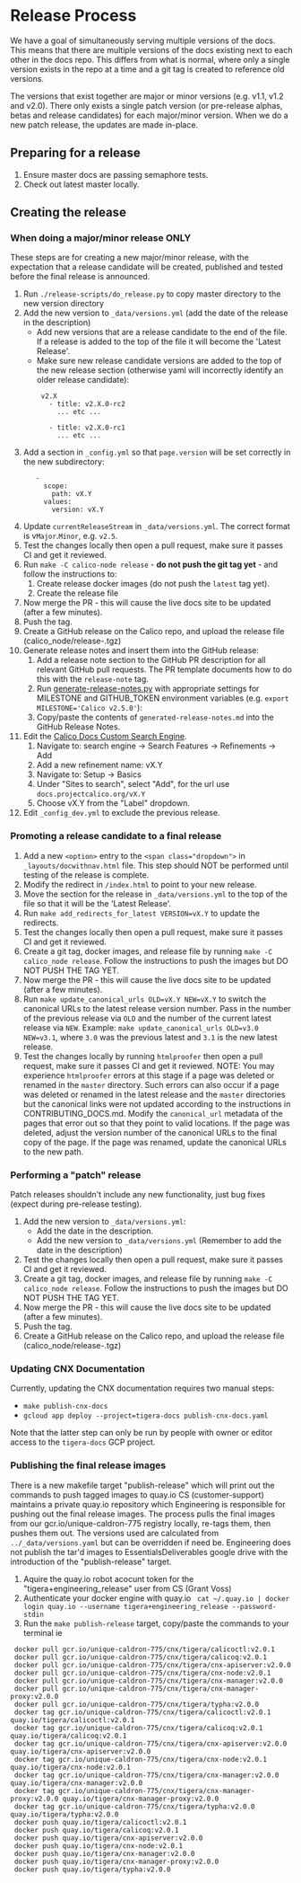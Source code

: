 # Release Process
We have a goal of simultaneously serving multiple versions of the docs. This
means that there are multiple versions of the docs existing next to each other
in the docs repo. This differs from what is normal, where only a single version
exists in the repo at a time and a git tag is created to reference old versions.

The versions that exist together are major or minor versions (e.g. v1.1, v1.2
and v2.0). There only exists a single patch version (or pre-release
alphas, betas and release candidates) for each major/minor version. When
we do a new patch release, the updates are made in-place.

## Preparing for a release
1. Ensure master docs are passing semaphore tests.
1. Check out latest master locally.

## Creating the release
### When doing a major/minor release ONLY
These steps are for creating a new major/minor release, with the expectation
that a release candidate will be created, published and tested before the final
release is announced.

1. Run `./release-scripts/do_release.py` to copy master directory to the new version directory
1. Add the new version to `_data/versions.yml` (add the date of the release in the description)
   - Add new versions that are a release candidate to the end of the file.
     If a release is added to the top of the file it will become the 'Latest Release'.
   - Make sure new release candidate versions are added to the top of the new release section (otherwise
     yaml will incorrectly identify an older release candidate):
     ```
      v2.X
        - title: v2.X.0-rc2
          ... etc ...

        - title: v2.X.0-rc1
          ... etc ...
     ```
1. Add a section in `_config.yml` so that `page.version` will be set correctly in the new subdirectory:
    ```
       -
         scope:
           path: vX.Y
         values:
           version: vX.Y
    ```
1. Update `currentReleaseStream` in `_data/versions.yml`. The correct format is v`Major`.`Minor`, e.g. `v2.5`.
1. Test the changes locally then open a pull request, make sure it passes CI and get it reviewed.
1. Run `make -C calico-node release` - **do not push the git tag yet** - and follow the instructions to:
   1. Create release docker images (do not push the `latest` tag yet).
   1. Create the release file
1. Now merge the PR - this will cause the live docs site to be updated (after a few minutes).
1. Push the tag.
1. Create a GitHub release on the Calico repo, and upload the release file (calico_node/release-<VERSION>.tgz)
1. Generate release notes and insert them into the GitHub release:
   1. Add a release note section to the GitHub PR description for all relevant GitHub pull requests. The PR template
      documents how to do this with the `release-note` tag.
   1. Run [generate-release-notes.py](https://github.com/tigera/process/blob/master/releases/generate-release-notes.py)
      with appropriate settings for MILESTONE and GITHUB_TOKEN environment variables (e.g. `export MILESTONE='Calico v2.5.0'`):
   1. Copy/paste the contents of `generated-release-notes.md` into the GitHub Release Notes.
1. Edit the [Calico Docs Custom Search Engine](https://cse.google.com/).
   1. Navigate to: search engine -> Search Features -> Refinements -> Add
   1. Add a new refinement name: vX.Y
   1. Navigate to: Setup -> Basics
   1. Under "Sites to search", select "Add", for the url use `docs.projectcalico.org/vX.Y`
   1. Choose vX.Y from the "Label" dropdown.
1. Edit `_config_dev.yml` to exclude the previous release.

### Promoting a release candidate to a final release
1. Add a new `<option>` entry to the `<span class="dropdown">` in `_layouts/docwithnav.html` file. This step should NOT be performed until testing of the release is complete.
1. Modify the redirect in `/index.html` to point to your new release.
1. Move the section for the release in `_data/versions.yml` to the top of the file so that it will be the 'Latest Release'.
1. Run `make add_redirects_for_latest VERSION=vX.Y` to update the redirects.
1. Test the changes locally then open a pull request, make sure it passes CI and get it reviewed.
1. Create a git tag, docker images, and release file by running `make -C calico_node release`.
   Follow the instructions to push the images but DO NOT PUSH THE TAG YET.
1. Now merge the PR - this will cause the live docs site to be updated (after a few minutes).
1. Run `make update_canonical_urls OLD=vX.Y NEW=vX.Y` to switch the canonical URLs to the latest release version number. Pass in the number of the previous release via `OLD` and the number of the current latest release via `NEW`. Example: `make update_canonical_urls OLD=v3.0 NEW=v3.1`, where `3.0` was the previous latest and `3.1` is the new latest release.
1. Test the changes locally by running `htmlproofer` then open a pull request, make sure it passes CI and get it reviewed.
    NOTE: You may experience `htmlproofer` errors at this stage if a page was deleted or renamed in the `master` directory. Such errors can also occur if a page was deleted or renamed in the latest release and the `master` directories but the canonical links were not updated according to the instructions in CONTRIBUTING_DOCS.md. Modify the `canonical_url` metadata of the pages that error out so that they point to valid locations. If the page was deleted, adjust the version number of the canonical URLs to the final copy of the page. If the page was renamed, update the canonical URLs to the new path.

### Performing a "patch" release
Patch releases shouldn't include any new functionality, just bug fixes (expect during pre-release testing).
1. Add the new version to `_data/versions.yml`:
   - Add the date in the description.
   - Add the new version to `_data/versions.yml` (Remember to add the date in the description)
1. Test the changes locally then open a pull request, make sure it passes CI and get it reviewed.
1. Create a git tag, docker images, and release file by running `make -C calico_node release`. Follow the instructions to push the images but DO NOT PUSH THE TAG YET.
1. Now merge the PR - this will cause the live docs site to be updated (after a few minutes).
1. Push the tag.
1. Create a GitHub release on the Calico repo, and upload the release file (calico_node/release-<VERSION>.tgz)

### Updating CNX Documentation
Currently, updating the CNX documentation requires two manual steps:
* `make publish-cnx-docs`
* `gcloud app deploy --project=tigera-docs publish-cnx-docs.yaml`

Note that the latter step can only be run by people with owner or editor access to the `tigera-docs` GCP project.

### Publishing the final release images
There is a new makefile target "publish-release" which will print out the commands to push tagged images to quay.io
CS (customer-support) maintains a private quay.io repository which Engineering is responsible for pushing out the final release images.
The process pulls the final images from our gcr.io/unique-caldron-775 registry locally, re-tags them, then pushes them out. The versions
used are calculated from `../_data/versions.yaml` but can be overridden if need be. Engineering does not publish the tar'd images
to EssentialsDeliverables google drive with the introduction of the "publish-release" target.

1. Aquire the quay.io robot acocunt token for the "tigera+engineering_release" user from CS (Grant Voss)
2. Authenticate your docker engine with quay.io
` cat ~/.quay.io | docker login quay.io --username tigera+engineering_release --password-stdin`
3. Run the `make publish-release` target, copy/paste the commands to your terminal
ie
```
 docker pull gcr.io/unique-caldron-775/cnx/tigera/calicoctl:v2.0.1
 docker pull gcr.io/unique-caldron-775/cnx/tigera/calicoq:v2.0.1
 docker pull gcr.io/unique-caldron-775/cnx/tigera/cnx-apiserver:v2.0.0
 docker pull gcr.io/unique-caldron-775/cnx/tigera/cnx-node:v2.0.1
 docker pull gcr.io/unique-caldron-775/cnx/tigera/cnx-manager:v2.0.0
 docker pull gcr.io/unique-caldron-775/cnx/tigera/cnx-manager-proxy:v2.0.0
 docker pull gcr.io/unique-caldron-775/cnx/tigera/typha:v2.0.0
 docker tag gcr.io/unique-caldron-775/cnx/tigera/calicoctl:v2.0.1 quay.io/tigera/calicoctl:v2.0.1
 docker tag gcr.io/unique-caldron-775/cnx/tigera/calicoq:v2.0.1 quay.io/tigera/calicoq:v2.0.1
 docker tag gcr.io/unique-caldron-775/cnx/tigera/cnx-apiserver:v2.0.0 quay.io/tigera/cnx-apiserver:v2.0.0
 docker tag gcr.io/unique-caldron-775/cnx/tigera/cnx-node:v2.0.1 quay.io/tigera/cnx-node:v2.0.1
 docker tag gcr.io/unique-caldron-775/cnx/tigera/cnx-manager:v2.0.0 quay.io/tigera/cnx-manager:v2.0.0
 docker tag gcr.io/unique-caldron-775/cnx/tigera/cnx-manager-proxy:v2.0.0 quay.io/tigera/cnx-manager-proxy:v2.0.0
 docker tag gcr.io/unique-caldron-775/cnx/tigera/typha:v2.0.0 quay.io/tigera/typha:v2.0.0
 docker push quay.io/tigera/calicoctl:v2.0.1
 docker push quay.io/tigera/calicoq:v2.0.1
 docker push quay.io/tigera/cnx-apiserver:v2.0.0
 docker push quay.io/tigera/cnx-node:v2.0.1
 docker push quay.io/tigera/cnx-manager:v2.0.0
 docker push quay.io/tigera/cnx-manager-proxy:v2.0.0
 docker push quay.io/tigera/typha:v2.0.0
```
